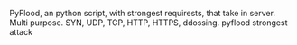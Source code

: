 PyFlood, an python script, with strongest requirests, that take in server.
Multi purpose. SYN, UDP, TCP, HTTP, HTTPS, ddossing.
pyflood strongest attack
